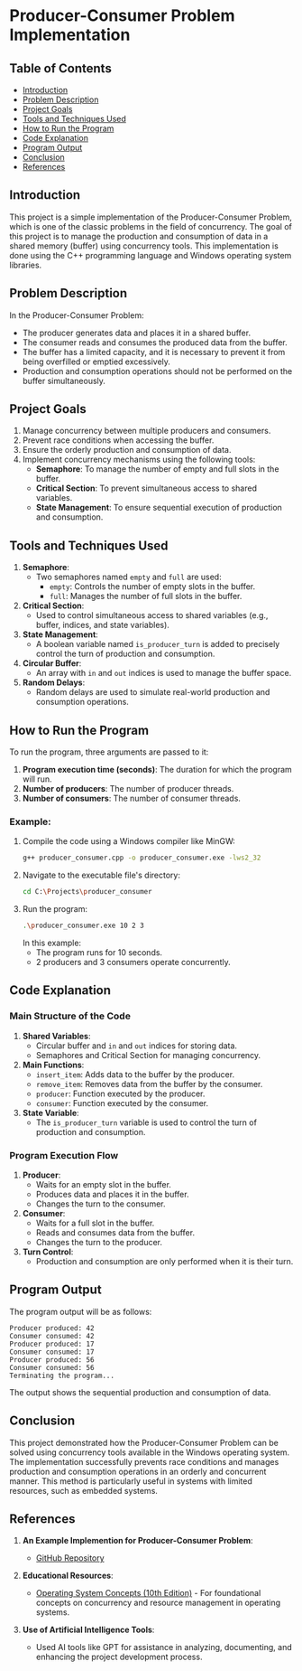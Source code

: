 # Producer-Consumer Problem Implementation
## Table of Contents
- [Introduction](#introduction)
- [Problem Description](#problem-description)
- [Project Goals](#project-goals)
- [Tools and Techniques Used](#tools-and-techniques-used)
- [How to Run the Program](#how-to-run-the-program)
- [Code Explanation](#code-explanation)
- [Program Output](#program-output)
- [Conclusion](#conclusion)
- [References](#references)
  
## Introduction
This project is a simple implementation of the Producer-Consumer Problem, which is one of the classic problems in the field of concurrency. The goal of this project is to manage the production and consumption of data in a shared memory (buffer) using concurrency tools. This implementation is done using the C++ programming language and Windows operating system libraries.

## Problem Description
In the Producer-Consumer Problem:
- The producer generates data and places it in a shared buffer.
- The consumer reads and consumes the produced data from the buffer.
- The buffer has a limited capacity, and it is necessary to prevent it from being overfilled or emptied excessively.
- Production and consumption operations should not be performed on the buffer simultaneously.

## Project Goals
1. Manage concurrency between multiple producers and consumers.
2. Prevent race conditions when accessing the buffer.
3. Ensure the orderly production and consumption of data.
4. Implement concurrency mechanisms using the following tools:
   - **Semaphore**: To manage the number of empty and full slots in the buffer.
   - **Critical Section**: To prevent simultaneous access to shared variables.
   - **State Management**: To ensure sequential execution of production and consumption.

## Tools and Techniques Used
1. **Semaphore**:
   - Two semaphores named `empty` and `full` are used:
     - `empty`: Controls the number of empty slots in the buffer.
     - `full`: Manages the number of full slots in the buffer.
2. **Critical Section**:
   - Used to control simultaneous access to shared variables (e.g., buffer, indices, and state variables).
3. **State Management**:
   - A boolean variable named `is_producer_turn` is added to precisely control the turn of production and consumption.
4. **Circular Buffer**:
   - An array with `in` and `out` indices is used to manage the buffer space.
5. **Random Delays**:
   - Random delays are used to simulate real-world production and consumption operations.

## How to Run the Program
To run the program, three arguments are passed to it:
1. **Program execution time (seconds)**: The duration for which the program will run.
2. **Number of producers**: The number of producer threads.
3. **Number of consumers**: The number of consumer threads.

### Example:
1. Compile the code using a Windows compiler like MinGW:
   ```bash
   g++ producer_consumer.cpp -o producer_consumer.exe -lws2_32
   ```
2. Navigate to the executable file's directory:
   ```bash
   cd C:\Projects\producer_consumer
   ```
3. Run the program:
   ```bash
   .\producer_consumer.exe 10 2 3
   ```
   In this example:
   - The program runs for 10 seconds.
   - 2 producers and 3 consumers operate concurrently.

## Code Explanation
### Main Structure of the Code
1. **Shared Variables**:
   - Circular buffer and `in` and `out` indices for storing data.
   - Semaphores and Critical Section for managing concurrency.
2. **Main Functions**:
   - `insert_item`: Adds data to the buffer by the producer.
   - `remove_item`: Removes data from the buffer by the consumer.
   - `producer`: Function executed by the producer.
   - `consumer`: Function executed by the consumer.
3. **State Variable**:
   - The `is_producer_turn` variable is used to control the turn of production and consumption.

### Program Execution Flow
1. **Producer**:
   - Waits for an empty slot in the buffer.
   - Produces data and places it in the buffer.
   - Changes the turn to the consumer.
2. **Consumer**:
   - Waits for a full slot in the buffer.
   - Reads and consumes data from the buffer.
   - Changes the turn to the producer.
3. **Turn Control**:
   - Production and consumption are only performed when it is their turn.

## Program Output
The program output will be as follows:
```
Producer produced: 42
Consumer consumed: 42
Producer produced: 17
Consumer consumed: 17
Producer produced: 56
Consumer consumed: 56
Terminating the program...
```
The output shows the sequential production and consumption of data.

## Conclusion
This project demonstrated how the Producer-Consumer Problem can be solved using concurrency tools available in the Windows operating system. The implementation successfully prevents race conditions and manages production and consumption operations in an orderly and concurrent manner. This method is particularly useful in systems with limited resources, such as embedded systems.

## References
1. **An Example Implemention for Producer-Consumer Problem**:
   - [GitHub Repository](https://github.com/forestLoop/Learning-EI338/blob/master/Project-5-2/buffer.c)

2. **Educational Resources**:
   - [Operating System Concepts (10th Edition)](https://www.os-book.com/OS10/slide-dir/) - For foundational concepts on concurrency and resource management in operating systems.

3. **Use of Artificial Intelligence Tools**:
   - Used AI tools like GPT for assistance in analyzing, documenting, and enhancing the project development process.


